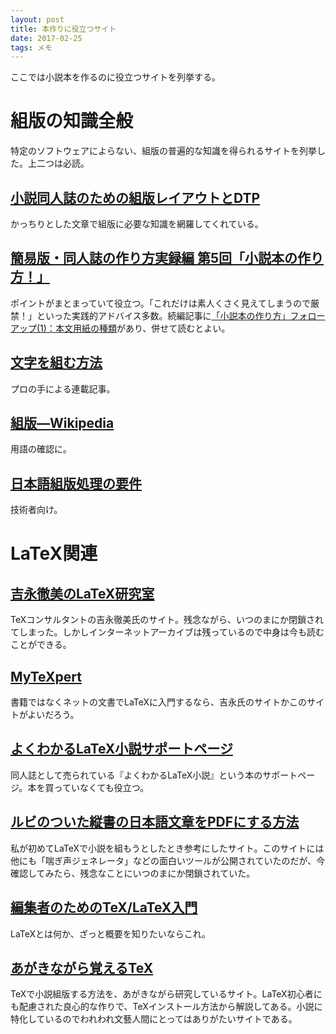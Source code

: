 ```yaml
---
layout: post
title: 本作りに役立つサイト
date: 2017-02-25
tags: メモ
---
```


ここでは小説本を作るのに役立つサイトを列挙する。

# 組版の知識全般
特定のソフトウェアによらない、組版の普遍的な知識を得られるサイトを列挙した。上二つは必読。

## [小説同人誌のための組版レイアウトとDTP](http://t2publisher.xrea.jp/forme/)
かっちりとした文章で組版に必要な知識を網羅してくれている。
## [簡易版・同人誌の作り方実録編 第5回「小説本の作り方！」](http://d.hatena.ne.jp/luxin/20090626/p1)
ポイントがまとまっていて役立つ。「これだけは素人くさく見えてしまうので厳禁！」といった実践的アドバイス多数。続編記事に[「小説本の作り方」フォローアップ(1)：本文用紙の種類](http://d.hatena.ne.jp/luxin/20090703#p1)があり、併せて読むとよい。
## [文字を組む方法](http://www.morisawa.co.jp/culture/japanese-typesetting/)
プロの手による連載記事。
## [組版―Wikipedia](https://ja.wikipedia.org/wiki/組版)
用語の確認に。
## [日本語組版処理の要件](https://www.w3.org/TR/2012/NOTE-jlreq-20120403/ja/)
技術者向け。

# LaTeX関連
## [吉永徹美のLaTeX研究室](https://web.archive.org/web/20161004154816/http://www.h4.dion.ne.jp/~latexcat/)
TeXコンサルタントの吉永徹美氏のサイト。残念ながら、いつのまにか閉鎖されてしまった。しかしインターネットアーカイブは残っているので中身は今も読むことができる。
## [MyTeXpert](https://mytexpert.osdn.jp)
書籍ではなくネットの文書でLaTeXに入門するなら、吉永氏のサイトかこのサイトがよいだろう。
## [よくわかるLaTeX小説サポートページ](http://p-act.sakura.ne.jp/PARALLEL_ACT/LaTeX-Dojin/)
同人誌として売られている『よくわかるLaTeX小説』という本のサポートページ。本を買っていなくても役立つ。
## [ルビのついた縦書の日本語文章をPDFにする方法](http://nyancleap.net/novels/novelskill/rubypdf.html)
私が初めてLaTeXで小説を組もうとしたとき参考にしたサイト。このサイトには他にも「喘ぎ声ジェネレータ」などの面白いツールが公開されていたのだが、今確認してみたら、残念なことにいつのまにか閉鎖されていた。
## [編集者のためのTeX/LaTeX入門](http://www.kksanshusha.jp/booklab/guide/tex/tex-introduction)
LaTeXとは何か、ざっと概要を知りたいならこれ。
## [あがきながら覚えるTeX](https://hakuoku.github.io/agakuTeX/)
TeXで小説組版する方法を、あがきながら研究しているサイト。LaTeX初心者にも配慮された良心的な作りで、TeXインストール方法から解説してある。小説に特化しているのでわれわれ文藝人間にとってはありがたいサイトである。
